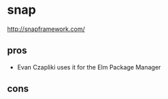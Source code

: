 # snap

http://snapframework.com/

## pros

- Evan Czapliki uses it for the Elm Package Manager

## cons
